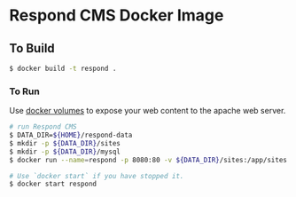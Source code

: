 # Respond CMS Docker Image

## To Build

``` bash
$ docker build -t respond .
```

### To Run

Use [docker volumes](http://docs.docker.io/use/working_with_volumes/) to expose
your web content to the apache web server.

``` bash
# run Respond CMS
$ DATA_DIR=${HOME}/respond-data
$ mkdir -p ${DATA_DIR}/sites 
$ mkdir -p ${DATA_DIR}/mysql 
$ docker run --name=respond -p 8080:80 -v ${DATA_DIR}/sites:/app/sites:Z -v ${DATA_DIR}/mysql:/var/lib/mysql:Z respond

# Use `docker start` if you have stopped it.
$ docker start respond
```

